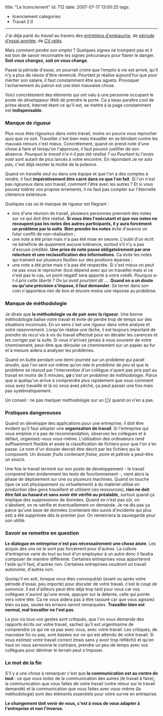 title: "Le licenciement"
id: 712
date: 2007-07-17 13:00:25
tags: 
- licenciement
categories: 
- Travail 2.0
---

J'ai déjà parlé du _travail_ au travers des [entretiens d'embauche](https://oncletom.io/?s=entretien+embauche), de [période d'essai avortée](https://oncletom.io/2006/10/31/21-jours-et-puis-sen-va/), de [<acronym title="Curriculum vitæ">CV</acronym> ratés](https://oncletom.io/2006/05/17/embauche/).

Mais _comment perdre son emploi_ ? Quelques signes ne trompent pas et il est bon de savoir reconnaitre les signes précurseurs pour flairer le danger.
**Soit _vous_ changez, soit _on_ vous change**.
<!--more-->
Passé la période d'essai, on pourrait croire que l'emploi à vie est arrivé, qu'il n'y a plus de raison d'être remercié. Pourtant je réalise aujourd'hui que pour mériter son salaire, il faut constamment être aux aguets. Provoquer l'acharnement du patron est une bien mauvaise chose.

Voici concrètement des éléments qui ont valu à une personne occupant le poste de _développeur Web_ de prendre la porte. Ca a beau paraître _cool_ de prime abord, Internet étant ce qu'il est, se mettre à la page constamment est **indispensable**.

### Manque de rigueur

Plus vous êtes rigoureux dans votre travail, moins on pourra vous reprocher quoi que ce soit. Travailler c'est bien mais travailler en se blindant contre les mauvais retours c'est mieux.
Concrètement, quand on prend note d'une chose à faire et lorsqu'on l'approuve, il faut pouvoir justifier de son absence. <cite>Pourquoi le travail n'a-t-il pas été réalisé ?</cite> ou <cite>Pourtant tu l'avais noté</cite> sont autant de pics lancés à votre encontre. En répondant <cite>Je ne sais pas</cite>, c'est déjà monter la moitié de la potence.

Quand on travaille seul ou dans une équipe et que l'on a des comptes à rendre, il faut **impérativement être carré dans ce que l'on fait**. Si l'on n'est pas rigoureux dans son travail, comment l'être avec les autres ? Et si vous pouvez tolérez vos propres errements, il ne faut pas compter sur l'éternelle clémence extérieure.

Quelques cas où le manque de rigueur est flagrant :

*   lors d'une réunion de travail, plusieurs personnes prennent des notes sur ce qui doit être réalisé. **Si vous êtes l'exécutant et que vos notes ne recoupent pas les notes des autres participants, il y aura forcément un problème par la suite**. **Bien prendre les notes** évite d'avance un futur conflit de non-réalisation ;
*   une note a été prise mais n'a pas été mise en oeuvre. L'oubli d'un écrit ne bénéficie de quasiment aucune tolérance, surtout s'il n'y a pas d'excuse crédible. **Une prise de note passe obligatoirement par une relecture et une reclassification des informations**. Ca évite les notes qui trainent sur plusieurs feuilles sur des positions éparses ;
*   une note a été prise mais n'a pas été respectée. Si c'est mieux on peut ne pas vous le reprocher (tout dépend avec qui on travaille) mais si ce n'est pas le cas, un point négatif sera apporté à votre crédit. <cite>Pourquoi a-t-il pris cette liberté ? On lui avait pourtant dit ...</cite>. **Quand on a un doute ou qu'une précision s'impose, il faut demander**. Se terrer dans son coin n'apportera rien de bon et encore moins une réponse au problème.

### Manque de méthodologie

Je dirais que **la méthodologie va de pair avec la rigueur**. Une bonne méthodologie balise votre travail et évite de perdre trop de temps sur des situations inconnues. En un sens c'est une rigueur dans votre analyse et votre raisonnement. Lorqu'on réalise une tâche, il est toujours important de _prendre du recul_ vis à vis du travail effectué pour en déceler les carences et les corriger par la suite. Si vous n'arrivez jamais à vous souvenir de votre cheminement, peut-être que dérouler ce cheminement sur un papier au fur et à mesure aidera à analyser les problèmes.

Quand on butte pendant une demi-journée sur un problème qui parait _anodin_, que l'on sent soi-même qu'on _rate le problème de peu_ et que le problème se résoud par l'intervention d'un collègue n'ayant pas pris part au travail en moins de 5 minutes, _**ça** c'est un problème de méthodologie_. Parce que si quelqu'un arrive à comprendre plus rapidement que vous comment vous avez travaillé et là où vous avez pêché, ça peut passer une fois mais pas systématiquement.

Un conseil : ne pas marquer _méthodologie_ sur un <acronym title="Curriculum vitæ">CV</acronym> quand on n'en a pas.

### Pratiques dangereuses

Quand on développe des applications pour une entreprise, il doit être évident qu'il faut adopter une **organisation de travail**. Si l'entreprise qui vous emploie n'a pas de recommandation, observez les collègues et à défaut, organisez-vous vous-même. L'utilisation des ordinateurs rend suffisamment flexible et aisée la classification de fichiers pour que l'on s'en passe. Le nom d'un dossier devrait être décrit par les fichiers qui le composent. Un dossier _fruits_ contenant _fraise_, _poire_ et _pétrole_ a peut-être un soucis.

Une fois le travail terminé sur son poste de développement - le travail comprend bien évidemment les tests de fonctionnement -, vient alors la phase de déploiement sur une ou plusieurs machines. Quand on touche (que ce soit physiquement ou virtuellement) à du matériel utilisé en _production_ (des gens travaillent et utilisent ces ressources), **rien ne doit être fait au hasard et sans avoir été vérifié au préalable**, surtout quand ça implique des suppressions de données.
Quand on n'est pas sûr, on s'abstient, on re-vérifie et éventuellement on demande. Je ne dis pas ça parce qu'une base de données (contenant des suivis d'incidents qui plus est) a été supprimée dès le premier jour. On remerciera la sauvegarde pour son utilité.

### Savoir se remettre en question

**Le dialogue en entreprise n'est pas nécessairement une chose aisée**. Les acquis des uns ne le sont pas forcément pour d'autres. La culture d'entreprise varie du tout au tout d'un employeur à un autre donc il faudra composer de manière différente. Certaines entreprises vous apporteront l'aide qu'il faut, d'autres non. Certaines entreprises voudront un travail autonome, d'autres non.

Quoiqu'il en soit, lorsque vous êtes convoqué(e) (avant ou après votre période d'essai, peu importe) pour discuter de votre travail, c'est le _coup de semonce_. Il est d'ailleurs peut-être déjà trop tard pour vous car vos collègues n'auront qu'une envie, appuyer sur la détente, celle qui pointe vers votre tête. Ca ne vous aidera pas à être rassuré car que vous agissiez bien ou pas, seules les erreurs seront remarquées. **Travailler bien est normal, mal travailler ne l'est pas**.

Le jour où tous vos gestes sont critiqués, que l'on vous demande des rapports écrits sur votre travail, sachez qu'il est urgentissime de comprendre ce qui ne va pas avec vous, avec votre travail. Les critiques, de mauvaise foi ou pas, sont basées sur ce qui est attendu de votre travail. Si vous estimez votre travail correct (mais sans y avoir trop réfléchi) et qu'en haut on vous sermonne le contraire, prendre un peu de temps avec vos collègues pour déminer le terrain peut s'imposer.

### Le mot de la fin

S'il y a une chose à remarquer c'est que **la communication est au centre de tout** : ce que vous notez de la communication des autres (le travail à faire), la communication que vous faites de votre travail (votre retour sur le travail demandé) et la communication que vous faites avec vous-même (la méthodologie) sont des éléments essentiels pour votre survie en entreprise.

**Le changement doit venir de vous, c'est à vous de vous adapter à l'entreprise et non l'inverse.**